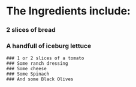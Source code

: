 # The Ingredients include:
   ###  2 slices of bread
   ### A handfull of iceburg lettuce
    ### 1 or 2 slices of a tomato
    ### Some ranch dressing 
    ### Some cheese
    ### Some Spinach
    ### And some Black Olives
